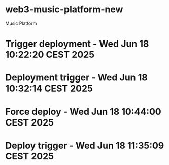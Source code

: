 # web3-music-platform-new
Music Platform
# Trigger deployment - Wed Jun 18 10:22:20 CEST 2025
# Deployment trigger - Wed Jun 18 10:32:14 CEST 2025
# Force deploy - Wed Jun 18 10:44:00 CEST 2025
# Deploy trigger - Wed Jun 18 11:35:09 CEST 2025
